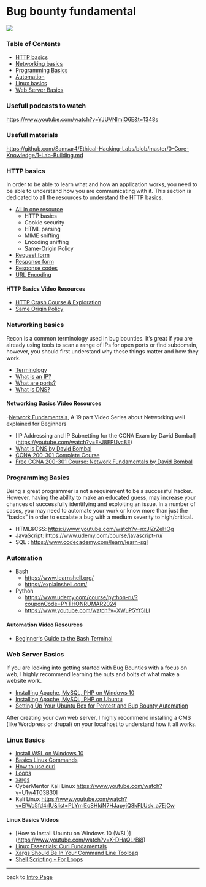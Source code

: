 # Bug bounty fundamental
<p><img src="https://github.com/Mirren37/Bug-bounty-roadmap/assets/37774980/b9d5bdd2-efe2-47b1-b8ae-ddf1b70441c1"></p>

### Table of Contents
-  [HTTP basics](#HTTP-basics)
-  [Networking basics](#Networking-basics)
-  [Programming Basics](#Programming-Basics)
-  [Automation](#Automation)
-  [Linux basics](#Linux-Basics)
-  [Web Server Basics](#Web-Server-Basics)

### Usefull podcasts to watch
https://www.youtube.com/watch?v=YJUVNlmIO6E&t=1348s

### Usefull materials
https://github.com/Samsar4/Ethical-Hacking-Labs/blob/master/0-Core-Knowledge/1-Lab-Building.md


### HTTP basics
In order to be able to learn what and how an application works, you need to be able to understand how you are communicating with it. This section is dedicated to all the resources to understand the HTTP basics.
- [All in one resource](https://www.hacker101.com/sessions/web_in_depth)
	- HTTP basics
   - Cookie security
   - HTML parsing
   - MIME sniffing
   - Encoding sniffing
   - Same-Origin Policy
- [Request form](https://www.tutorialspoint.com/http/http_requests.htm)
- [Response form](https://www.tutorialspoint.com/http/http_responses.htm)
- [Response codes](https://www.tutorialspoint.com/http/http_status_codes.htm)
- [URL Encoding](https://www.tutorialspoint.com/http/http_url_encoding.htm)


#### HTTP Basics Video Resources 
- [HTTP Crash Course & Exploration](https://www.youtube.com/watch?v=iYM2zFP3Zn0)
- [Same Origin Policy](https://www.youtube.com/watch?v=bSJm8-zJTzQ)

### Networking basics
Recon is a common terminology used in bug bounties. It’s great if you are already using tools to scan a range of IPs for open ports or find subdomain, however, you should first understand why these things matter and how they work.
- [Terminology](https://www.digitalocean.com/community/tutorials/an-introduction-to-networking-terminology-interfaces-and-protocols)
- [What is an IP?](https://commotionwireless.net/docs/cck/networking/learn-networking-basics/)
- [What are ports?](https://www.utilizewindows.com/list-of-common-network-port-numbers/)
- [What is DNS?](https://code.tutsplus.com/tutorials/an-introduction-to-learning-and-using-dns-records--cms-24704)

#### Networking Basics Video Resources
-[Network Fundamentals](https://www.youtube.com/playlist?list=PLDQaRcbiSnqF5U8ffMgZzS7fq1rHUI3Q8), A 19 part Video Series about Networking well explained for Beginners
- [IP Addressing and IP Subnetting for the CCNA Exam by David Bombal] (https://youtube.com/watch?v=E-J8EPUvc8E)
- [What is DNS by David Bombal](https://www.youtube.com/watch?v=dl-C6cBoRg4)
- [CCNA 200-301 Complete Course](https://www.youtube.com/watch?v=H8W9oMNSuwo)
- [Free CCNA 200-301 Course: Network Fundamentals by David Bombal](https://www.udemy.com/course/free-ccna-200-301-network-fundamentals/)

### Programming Basics
Being a great programmer is not a requirement to be a successful hacker. However, having the ability to make an educated guess, may increase your chances of successfully identifying and exploiting an issue. In a number of cases, you may need to automate your work or know more than just the “basics” in order to escalate a bug with a medium severity to high/critical.
- HTML&CSS: https://www.youtube.com/watch?v=nxJlZrZeHOg
- JavaScript: https://www.udemy.com/course/javascript-ru/
- SQL : https://www.codecademy.com/learn/learn-sql

### Automation

- Bash
   - https://www.learnshell.org/
   - https://explainshell.com/
- Python
   - https://www.udemy.com/course/python-ru/?couponCode=PYTHONRUMAR2024
   - https://www.youtube.com/watch?v=XWuP5Yf5ILI

#### Automation Video Resources
- [Beginner's Guide to the Bash Terminal](https://www.youtube.com/watch?v=oxuRxtrO2Ag)


### Web Server Basics
If you are looking into getting started with Bug Bounties with a focus on web, I highly recommend learning the nuts and bolts of what make a website work.

- [Installing Apache, MySQL, PHP on Windows 10](https://codebriefly.com/how-to-setup-apache-php-mysql-on-windows-10/)
- [Installing Apache, MySQL, PHP on Ubuntu](https://www.digitalocean.com/community/tutorials/how-to-install-linux-apache-mysql-php-lamp-stack-ubuntu-18-04)
- [Setting Up Your Ubuntu Box for Pentest and Bug Bounty Automation](https://www.youtube.com/watch?v=YhUiAH5SIqk)

After creating your own web server, I highly recommend installing a CMS (like Wordpress or drupal) on your localhost to understand how it all works.

### Linux Basics
- [Install WSL on Windows 10](https://ubuntu.com/wsl)
- [Basics Linux Commands](https://www.hostinger.com/tutorials/linux-commands)
- [How to use curl](https://flaviocopes.com/http-curl/)
- [Loops](https://tldp.org/HOWTO/Bash-Prog-Intro-HOWTO-7.html)
- [xargs](https://www.cyberciti.biz/faq/linux-unix-bsd-xargs-construct-argument-lists-utility/)
- CyberMentor Kali Linux https://www.youtube.com/watch?v=U1w4T03B30I
- Kali Linux https://www.youtube.com/watch?v=ElWo5fd4rIU&list=PLYmlEoSHldN7HJapyiQ8kFLUsk_a7EjCw

#### Linux Basics Videos
- [How to Install Ubuntu on Windows 10 (WSL)] (https://www.youtube.com/watch?v=X-DHaQLrBi8)
- [Linux Essentials: Curl Fundamentals](https://www.youtube.com/watch?v=Xy7fDxz39FM)
- [Xargs Should Be In Your Command Line Toolbag](https://www.youtube.com/watch?v=rp7jLi_kgPg)
- [Shell Scripting - For Loops](https://www.youtube.com/watch?v=T7hVOiTsSUU)

---
back to [Intro Page](/README.md)
